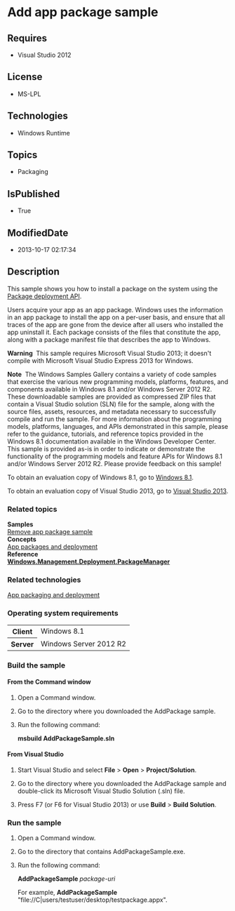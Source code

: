 # Add app package sample
## Requires
* Visual Studio 2012
## License
* MS-LPL
## Technologies
* Windows Runtime
## Topics
* Packaging
## IsPublished
* True
## ModifiedDate
* 2013-10-17 02:17:34
## Description

<div id="mainSection">
<p>This sample shows you how to install a package on the system using the <a href="appxpkg.package_deployment_api">
Package deployment API</a>. </p>
<p>Users acquire your app as an app package. Windows uses the information in an app package to install the app on a per-user basis, and ensure that all traces of the app are gone from the device after all users who installed the app uninstall it. Each package
 consists of the files that constitute the app, along with a package manifest file that describes the app to Windows.</p>
<p class="note"><b>Warning</b>&nbsp;&nbsp;This sample requires Microsoft Visual Studio&nbsp;2013; it doesn't compile with Microsoft Visual Studio Express&nbsp;2013 for Windows.</p>
<p class="note"><b>Note</b>&nbsp;&nbsp;The Windows Samples Gallery contains a variety of code samples that exercise the various new programming models, platforms, features, and components available in Windows&nbsp;8.1 and/or Windows Server&nbsp;2012&nbsp;R2. These downloadable samples
 are provided as compressed ZIP files that contain a Visual Studio solution (SLN) file for the sample, along with the source files, assets, resources, and metadata necessary to successfully compile and run the sample. For more information about the programming
 models, platforms, languages, and APIs demonstrated in this sample, please refer to the guidance, tutorials, and reference topics provided in the Windows&nbsp;8.1 documentation available in the Windows Developer Center. This sample is provided as-is in order to
 indicate or demonstrate the functionality of the programming models and feature APIs for Windows&nbsp;8.1 and/or Windows Server&nbsp;2012&nbsp;R2. Please provide feedback on this sample!</p>
<p>To obtain an evaluation copy of Windows&nbsp;8.1, go to <a href="http://go.microsoft.com/fwlink/p/?linkid=301696">
Windows&nbsp;8.1</a>.</p>
<p>To obtain an evaluation copy of Visual Studio&nbsp;2013, go to <a href="http://go.microsoft.com/fwlink/p/?linkid=301697">
Visual Studio&nbsp;2013</a>.</p>
<h3><a id="related_topics"></a>Related topics</h3>
<dl><dt><b>Samples</b> </dt><dt><a href="http://go.microsoft.com/fwlink/p/?linkid=236972">Remove app package sample</a>
</dt><dt><b>Concepts</b> </dt><dt><a href="http://msdn.microsoft.com/en-us/library/windows/desktop/hh464929">App packages and deployment</a>
</dt><dt><b>Reference</b> </dt><dt><a href="http://msdn.microsoft.com/en-us/library/windows/desktop/br240960"><b>Windows.Management.Deployment.PackageManager</b></a>
</dt></dl>
<h3>Related technologies</h3>
<a href="http://msdn.microsoft.com/en-us/library/windows/desktop/hh446593">App packaging and deployment</a>
<h3>Operating system requirements</h3>
<table>
<tbody>
<tr>
<th>Client</th>
<td><dt>Windows&nbsp;8.1 </dt></td>
</tr>
<tr>
<th>Server</th>
<td><dt>Windows Server&nbsp;2012&nbsp;R2 </dt></td>
</tr>
</tbody>
</table>
<h3>Build the sample</h3>
<h4><a id="From_the_Command_window"></a><a id="from_the_command_window"></a><a id="FROM_THE_COMMAND_WINDOW"></a>From the Command window</h4>
<ol>
<li>
<p>Open a Command window.</p>
</li><li>
<p>Go to the directory where you downloaded the AddPackage sample.</p>
</li><li>
<p>Run the following command:</p>
<p><b>msbuild AddPackageSample.sln</b></p>
</li></ol>
<h4><a id="From_Visual_Studio"></a><a id="from_visual_studio"></a><a id="FROM_VISUAL_STUDIO"></a>From Visual Studio</h4>
<ol>
<li>
<p>Start Visual Studio and select <b>File</b> &gt; <b>Open</b> &gt; <b>Project/Solution</b>.</p>
</li><li>
<p>Go to the directory where you downloaded the AddPackage sample and double-click its Microsoft Visual Studio Solution (.sln) file.</p>
</li><li>
<p>Press F7 (or F6 for Visual Studio&nbsp;2013) or use <b>Build</b> &gt; <b>Build Solution</b>.</p>
</li></ol>
<h3>Run the sample</h3>
<ol>
<li>
<p>Open a Command window.</p>
</li><li>
<p>Go to the directory that contains AddPackageSample.exe.</p>
</li><li>
<p>Run the following command:</p>
<p><b>AddPackageSample </b><i>package-uri</i></p>
<p>For example, <b>AddPackageSample</b> &quot;file://C|users/testuser/desktop/testpackage.appx&quot;.</p>
</li></ol>
</div>
